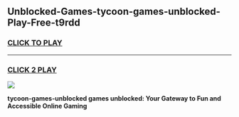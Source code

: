 
## Unblocked-Games-tycoon-games-unblocked-Play-Free-t9rdd
<h3>
<a href="https://premium76.site?title=tycoon-games-unblocked&ref=19M">CLICK TO PLAY</a></h3>
<hr>

<h3>
<a href="https://premium76.site?title=tycoon-games-unblocked&ref=19M">CLICK 2 PLAY</a>
  
</h3>

<a href="https://premium76.site?title=tycoon-games-unblocked&ref=19M"><img src="https://clearcache.store/games.png"></a>


**tycoon-games-unblocked games unblocked: Your Gateway to Fun and Accessible Online Gaming**
